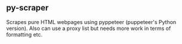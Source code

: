 ## py-scraper
Scrapes pure HTML webpages using pyppeteer (puppeteer's Python version). Also can use a proxy list but needs more work in terms of formatting etc.
